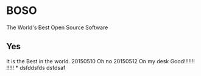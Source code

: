 # BOSO
The World's Best Open Source Software
## Yes 
It is the Best in the world.
 20150510  Oh no
 20150512  On my desk
 Good!!!!!!!
!!!!!
*
dsfddsfds
dsfdsaf
